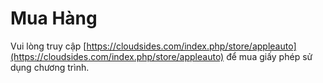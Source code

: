 # Mua Hàng

Vui lòng truy cập [https://cloudsides.com/index.php/store/appleauto](https://cloudsides.com/index.php/store/appleauto) để mua giấy phép sử dụng chương trình.
